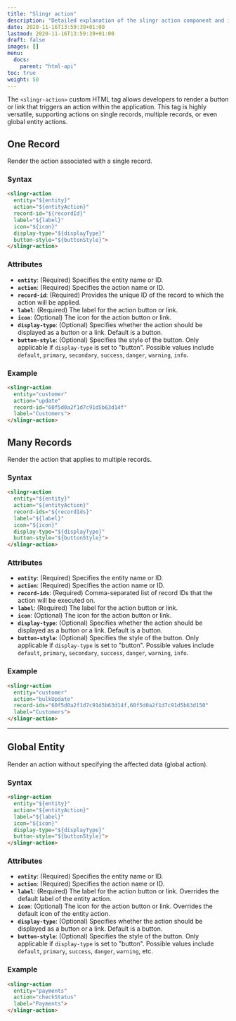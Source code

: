 ```yaml
---
title: "Slingr action"
description: "Detailed explanation of the slingr action component and it's settings."
date: 2020-11-16T13:59:39+01:00
lastmod: 2020-11-16T13:59:39+01:00
draft: false
images: []
menu:
  docs:
    parent: "html-api"
toc: true
weight: 50
---
```


The `<slingr-action>` custom HTML tag allows developers to render a button or link that triggers an action within the application. This tag is highly versatile, supporting actions on single records, multiple records, or even global entity actions.

## **One Record**

Render the action associated with a single record.

### **Syntax**
```html
<slingr-action
  entity="${entity}"
  action="${entityAction}"
  record-id="${recordId}"
  label="${label}"
  icon="${icon}"
  display-type="${displayType}"
  button-style="${buttonStyle}">
</slingr-action>
```

### **Attributes**
- **`entity`**: (Required) Specifies the entity name or ID.
- **`action`**: (Required) Specifies the action name or ID.
- **`record-id`**: (Required) Provides the unique ID of the record to which the action will be applied.
- **`label`**: (Required) The label for the action button or link.
- **`icon`**: (Optional) The icon for the action button or link.
- **`display-type`**: (Optional) Specifies whether the action should be displayed as a button or a link. Default is a button.
- **`button-style`**: (Optional) Specifies the style of the button. Only applicable if `display-type` is set to "button". Possible values include `default`, `primary`, `secondary`, `success`, `danger`, `warning`, `info`.

### **Example**
```html
<slingr-action
  entity="customer"
  action="update"
  record-id="60f5d0a2f1d7c91d5b63d14f"
  label="Customers">
</slingr-action>
```

## **Many Records**

Render the action that applies to multiple records.

### **Syntax**
```html
<slingr-action
  entity="${entity}"
  action="${entityAction}"
  record-ids="${recordIds}"
  label="${label}"
  icon="${icon}"
  display-type="${displayType}"
  button-style="${buttonStyle}">
</slingr-action>
```

### **Attributes**
- **`entity`**: (Required) Specifies the entity name or ID.
- **`action`**: (Required) Specifies the action name or ID.
- **`record-ids`**: (Required) Comma-separated list of record IDs that the action will be executed on.
- **`label`**: (Required) The label for the action button or link.
- **`icon`**: (Optional) The icon for the action button or link.
- **`display-type`**: (Optional) Specifies whether the action should be displayed as a button or a link. Default is a button.
- **`button-style`**: (Optional) Specifies the style of the button. Only applicable if `display-type` is set to "button". Possible values include `default`, `primary`, `secondary`, `success`, `danger`, `warning`, `info`.

### **Example**
```html
<slingr-action
  entity="customer"
  action="bulkUpdate"
  record-ids="60f5d0a2f1d7c91d5b63d14f,60f5d0a2f1d7c91d5b63d150"
  label="Customers">
</slingr-action>
```

---

## **Global Entity**

Render an action without specifying the affected data (global action).

### **Syntax**
```html
<slingr-action
  entity="${entity}"
  action="${entityAction}"
  label="${label}"
  icon="${icon}"
  display-type="${displayType}"
  button-style="${buttonStyle}">
</slingr-action>
```

### **Attributes**
- **`entity`**: (Required) Specifies the entity name or ID.
- **`action`**: (Required) Specifies the action name or ID.
- **`label`**: (Required) The label for the action button or link. Overrides the default label of the entity action.
- **`icon`**: (Optional) The icon for the action button or link. Overrides the default icon of the entity action.
- **`display-type`**: (Optional) Specifies whether the action should be displayed as a button or a link. Default is a button.
- **`button-style`**: (Optional) Specifies the style of the button. Only applicable if `display-type` is set to "button". Possible values include `default`, `primary`, `success`, `danger`, `warning`, etc.

### **Example**
```html
<slingr-action
  entity="payments"
  action="checkStatus"
  label="Payments">
</slingr-action>
```